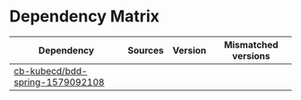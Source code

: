 # Dependency Matrix

Dependency | Sources | Version | Mismatched versions
---------- | ------- | ------- | -------------------
[cb-kubecd/bdd-spring-1579092108](https://github.com/cb-kubecd/bdd-spring-1579092108.git) |  | []() | 
